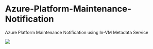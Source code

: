 # Azure-Platform-Maintenance-Notification
Azure Platform Maintenance Notification using In-VM Metadata Service

<a href="https://portal.azure.com/#create/Microsoft.Template/uri/https%3A%2F%2Fraw.githubusercontent.com%2Fwasimbloch%2FAzure-Platform-Maintenance-Notification%2Fmaster%2Fazuredeploy.json" target="_blank">
    <img src="http://azuredeploy.net/deploybutton.png"/>
</a>
